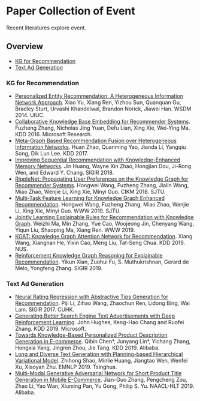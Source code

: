 # Paper Collection of Event

Recent literatures explore event.

## Overview

* [KG for Recommendation](https://github.com/THUDM/NLP4Rec-Papers#kg-for-recommendation)
* [Text Ad Generation](https://github.com/THUDM/NLP4Rec-Papers#text-ad-generation)

### KG for Recommendation

* [Personalized Entity Recommendation: A Heterogeneous Information Network Approach](https://www.cse.cuhk.edu.hk/irwin.king/_media/presentations/wsdm14_xyu.pdf). Xiao Yu, Xiang Ren, Yizhou Sun, Quanquan Gu, Bradley Sturt, Urvashi Khandelwal, Brandon Norick, Jiawei Han. WSDM 2014. UIUC.
* [Collaborative Knowledge Base Embedding for Recommender Systems](https://www.kdd.org/kdd2016/papers/files/adf0066-zhangA.pdf). Fuzheng Zhang, Nicholas Jing Yuan, Defu Lian, Xing Xie, Wei-Ying Ma. KDD 2016. Microsoft Research.
* [Meta-Graph Based Recommendation Fusion over Heterogeneous Information Networks](https://www.researchgate.net/profile/Quanming_Yao/publication/317523407_Meta-Graph_Based_Recommendation_Fusion_over_Heterogeneous_Information_Networks/links/59eb9c264585151983cb73ff/Meta-Graph-Based-Recommendation-Fusion-over-Heterogeneous-Information-Networks.pdf). Huan Zhao, Quanming Yao, Jianda Li, Yangqiu Song, Dik Lun Lee. KDD 2017.
* [Improving Sequential Recommendation with Knowledge-Enhanced Memory Networks](https://dl.acm.org/citation.cfm?id=3210017). Jin Huang, Wayne Xin Zhao, Hongjian Dou, Ji-Rong Wen, and Edward Y. Chang. SIGIR 2018.
* [RippleNet: Propagating User Preferences on the Knowledge Graph for Recommender Systems](https://arxiv.org/pdf/1803.03467). Hongwei Wang, Fuzheng Zhang, Jialin Wang, Miao Zhao, Wenjie Li, Xing Xie, Minyi Guo. CIKM 2018. SJTU.
* [Multi-Task Feature Learning for Knowledge Graph Enhanced Recommendation](https://arxiv.org/pdf/1901.08907). Hongwei Wang, Fuzheng Zhang, Miao Zhao, Wenjie Li, Xing Xie, Minyi Guo. WWW 2019. SJTU.
* [Jointly Learning Explainable Rules for Recommendation with Knowledge Graph](https://arxiv.org/pdf/1903.03714). Weizhi Ma, Min Zhang, Yue Cao, Woojeong Jin, Chenyang Wang, Yiqun Liu, Shaoping Ma, Xiang Ren. WWW 2019.
* [KGAT: Knowledge Graph Attention Network for Recommendation](https://arxiv.org/pdf/1905.07854). Xiang Wang, Xiangnan He, Yixin Cao, Meng Liu, Tat-Seng Chua. KDD 2019. NUS.
* [Reinforcement Knowledge Graph Reasoning for Explainable Recommendation](https://arxiv.org/pdf/1906.05237). Yikun Xian, Zuohui Fu, S. Muthukrishnan, Gerard de Melo, Yongfeng Zhang. SIGIR 2019.

### Text Ad Generation

* [Neural Rating Regression with Abstractive Tips Generation for Recommendation](https://arxiv.org/pdf/1708.00154). Piji Li, Zihao Wang, Zhaochun Ren, Lidong Bing, Wai Lam. SIGIR 2017. CUHK.
* [Generating Better Search Engine Text Advertisements with Deep Reinforcement Learning](https://www.kdd.org/kdd2019/accepted-papers/view/generating-better-search-engine-text-advertisements-with-deep-reinforcement). John Hughes, Keng-Hao Chang and Ruofei Zhang. KDD 2019. Microsoft.
* [Towards Knowledge-Based Personalized Product Description Generation in E-commerce](https://arxiv.org/abs/1903.12457). Qibin Chen\*, Junyang Lin\*, Yichang Zhang, Hongxia Yang, Jingren Zhou, Jie Tang. KDD 2019. Alibaba.
* [Long and Diverse Text Generation with Planning-based Hierarchical Variational Model](https://arxiv.org/abs/1908.06605). Zhihong Shao, Minlie Huang, Jiangtao Wen, Wenfei Xu, Xiaoyan Zhu. EMNLP 2019. Tsinghua.
* [Multi-Modal Generative Adversarial Network for Short Product Title Generation in Mobile E-Commerce](https://arxiv.org/abs/1904.01735). Jian-Guo Zhang, Pengcheng Zou, Zhao Li, Yao Wan, Xiuming Pan, Yu Gong, Philip S. Yu. NAACL-HLT 2019. Alibaba.

